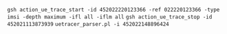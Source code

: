 `gsh action_ue_trace_start -id 452022220123366 -ref 022220123366 -type imsi -depth maximum -ifl all -iflm all`   `gsh action_ue_trace_stop -id  452021113873939`  `uetracer_parser.pl -i 452022148896424`

